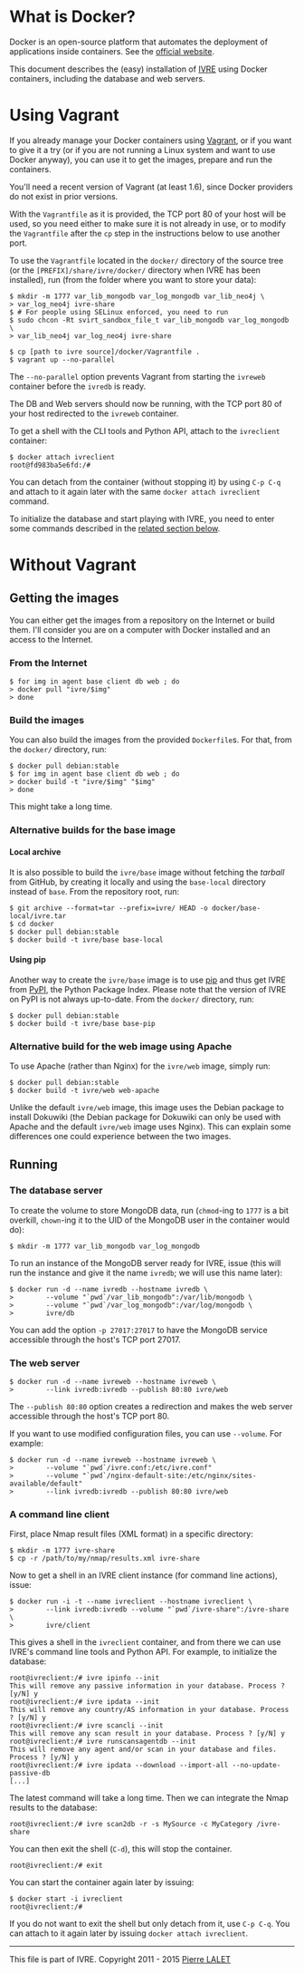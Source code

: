 # What is Docker? #

Docker is an open-source platform that automates the deployment of
applications inside containers. See the [official
website](http://www.docker.com/).

This document describes the (easy) installation of [IVRE](README.md)
using Docker containers, including the database and web servers.

# Using Vagrant #

If you already manage your Docker containers using
[Vagrant](https://www.vagrantup.com/), or if you want to give it a try
(or if you are not running a Linux system and want to use Docker
anyway), you can use it to get the images, prepare and run the
containers.

You'll need a recent version of Vagrant (at least 1.6), since Docker
providers do not exist in prior versions.

With the `Vagrantfile` as it is provided, the TCP port 80 of your host
will be used, so you need either to make sure it is not already in
use, or to modify the `Vagrantfile` after the `cp` step in the
instructions below to use another port.

To use the `Vagrantfile` located in the `docker/` directory of the
source tree (or the `[PREFIX]/share/ivre/docker/` directory when IVRE
has been installed), run (from the folder where you want to store your
data):

    $ mkdir -m 1777 var_lib_mongodb var_log_mongodb var_lib_neo4j \
	> var_log_neo4j ivre-share
    $ # For people using SELinux enforced, you need to run
    $ sudo chcon -Rt svirt_sandbox_file_t var_lib_mongodb var_log_mongodb \
    > var_lib_neo4j var_log_neo4j ivre-share
    
    $ cp [path to ivre source]/docker/Vagrantfile .
    $ vagrant up --no-parallel

The `--no-parallel` option prevents Vagrant from starting the
`ivreweb` container before the `ivredb` is ready.

The DB and Web servers should now be running, with the TCP port 80 of
your host redirected to the `ivreweb` container.

To get a shell with the CLI tools and Python API, attach to the
`ivreclient` container:

    $ docker attach ivreclient
    root@fd983ba5e6fd:/#

You can detach from the container (without stopping it) by using `C-p
C-q` and attach to it again later with the same `docker attach
ivreclient` command.

To initialize the database and start playing with IVRE, you need to
enter some commands described in the
[related section below](#a-command-line-client).

# Without Vagrant #

## Getting the images ##

You can either get the images from a repository on the Internet or
build them. I'll consider you are on a computer with Docker installed
and an access to the Internet.

### From the Internet ###

    $ for img in agent base client db web ; do
    > docker pull "ivre/$img"
    > done

### Build the images ###

You can also build the images from the provided `Dockerfile`s. For
that, from the `docker/` directory, run:

    $ docker pull debian:stable
    $ for img in agent base client db web ; do
    > docker build -t "ivre/$img" "$img"
    > done

This might take a long time.

### Alternative builds for the base image ###

#### Local archive ####

It is also possible to build the `ivre/base` image without fetching
the *tarball* from GitHub, by creating it locally and using the
`base-local` directory instead of `base`. From the repository root,
run:

    $ git archive --format=tar --prefix=ivre/ HEAD -o docker/base-local/ivre.tar
    $ cd docker
    $ docker pull debian:stable
    $ docker build -t ivre/base base-local

#### Using pip ####

Another way to create the `ivre/base` image is to use
[pip](https://pypi.python.org/pypi/pip) and thus get IVRE from
[PyPI](https://pypi.python.org), the Python Package Index. Please note
that the version of IVRE on PyPI is not always up-to-date. From the
`docker/` directory, run:

    $ docker pull debian:stable
    $ docker build -t ivre/base base-pip

### Alternative build for the web image using Apache ###

To use Apache (rather than Nginx) for the `ivre/web` image, simply
run:

    $ docker pull debian:stable
    $ docker build -t ivre/web web-apache

Unlike the default `ivre/web` image, this image uses the Debian
package to install Dokuwiki (the Debian package for Dokuwiki can only
be used with Apache and the default `ivre/web` image uses Nginx). This
can explain some differences one could experience between the two
images.

## Running ##

### The database server ###

To create the volume to store MongoDB data, run (`chmod`-ing to `1777`
is a bit overkill, `chown`-ing it to the UID of the MongoDB user in
the container would do):

    $ mkdir -m 1777 var_lib_mongodb var_log_mongodb

To run an instance of the MongoDB server ready for IVRE, issue (this
will run the instance and give it the name `ivredb`; we will use this
name later):

    $ docker run -d --name ivredb --hostname ivredb \
    >        --volume "`pwd`/var_lib_mongodb":/var/lib/mongodb \
    >        --volume "`pwd`/var_log_mongodb":/var/log/mongodb \
    >        ivre/db

You can add the option `-p 27017:27017` to have the MongoDB service
accessible through the host's TCP port 27017.

### The web server ###

    $ docker run -d --name ivreweb --hostname ivreweb \
    >        --link ivredb:ivredb --publish 80:80 ivre/web

The `--publish 80:80` option creates a redirection and makes the web
server accessible through the host's TCP port 80.

If you want to use modified configuration files, you can use
`--volume`. For example:

    $ docker run -d --name ivreweb --hostname ivreweb \
    >        --volume "`pwd`/ivre.conf:/etc/ivre.conf"
    >        --volume "`pwd`/nginx-default-site:/etc/nginx/sites-available/default"
    >        --link ivredb:ivredb --publish 80:80 ivre/web

### A command line client ###

First, place Nmap result files (XML format) in a specific directory:

    $ mkdir -m 1777 ivre-share
    $ cp -r /path/to/my/nmap/results.xml ivre-share

Now to get a shell in an IVRE client instance (for command line
actions), issue:

    $ docker run -i -t --name ivreclient --hostname ivreclient \
    >        --link ivredb:ivredb --volume "`pwd`/ivre-share":/ivre-share \
    >        ivre/client

This gives a shell in the `ivreclient` container, and from there we
can use IVRE's command line tools and Python API. For example, to
initialize the database:

    root@ivreclient:/# ivre ipinfo --init
    This will remove any passive information in your database. Process ? [y/N] y
    root@ivreclient:/# ivre ipdata --init
    This will remove any country/AS information in your database. Process ? [y/N] y
    root@ivreclient:/# ivre scancli --init
    This will remove any scan result in your database. Process ? [y/N] y
    root@ivreclient:/# ivre runscansagentdb --init
    This will remove any agent and/or scan in your database and files. Process ? [y/N] y
    root@ivreclient:/# ivre ipdata --download --import-all --no-update-passive-db
    [...]

The latest command will take a long time. Then we can integrate the
Nmap results to the database:

    root@ivreclient:/# ivre scan2db -r -s MySource -c MyCategory /ivre-share

You can then exit the shell (`C-d`), this will stop the
container.

    root@ivreclient:/# exit

You can start the container again later by issuing:

    $ docker start -i ivreclient
    root@ivreclient:/#

If you do not want to exit the shell but only detach from it, use `C-p
C-q`. You can attach to it again later by issuing `docker attach
ivreclient`.


---

This file is part of IVRE. Copyright 2011 - 2015
[Pierre LALET](mailto:pierre.lalet@cea.fr)
